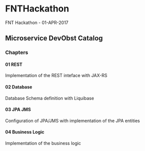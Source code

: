 # FNTHackathon
FNT Hackathon - 01-APR-2017

## Microservice DevObst Catalog 

### Chapters
#### 01 REST
Implementation of the REST inteface with JAX-RS
#### 02 Database
Database Schema definition with Liquibase
#### 03 JPA JMS
Configuration of JPA/JMS with implementation of the JPA entities
#### 04 Business Logic
Implementation of the business logic


